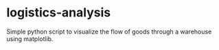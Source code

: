 # logistics-analysis
Simple python script to visualize the flow of goods through a warehouse using matplotlib.
